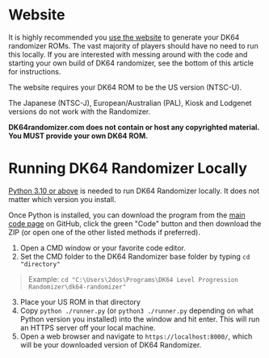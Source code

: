 # Website

It is highly recommended you [use the website](https://dk64randomizer.com/) to generate your DK64 randomizer ROMs. The vast majority of players should have no need to run this locally. If you are interested with messing around with the code and starting your own build of DK64 randomizer, see the bottom of this article for instructions.

The website requires your DK64 ROM to be the US version (NTSC-U).

The Japanese (NTSC-J), European/Australian (PAL), Kiosk and Lodgenet versions do not work with the Randomizer.

**DK64randomizer.com does not contain or host any copyrighted material. You MUST provide your own DK64 ROM.**

# Running DK64 Randomizer Locally

[Python 3.10 or above](https://www.python.org/downloads/) is needed to run DK64 Randomizer locally. It does not matter which version you install.

Once Python is installed, you can download the program from the [main code page](https://github.com/2dos/DK64-Randomizer) on GitHub, click the green "Code" button and then download the ZIP (or open one of the other listed methods if preferred). 

1. Open a CMD window or your favorite code editor.
2. Set the CMD folder to the DK64 Randomizer base folder by typing `cd "directory"`
> Example: `cd "C:\Users\2dos\Programs\DK64 Level Progression Randomizer\dk64-randomizer"`

3. Place your US ROM in that directory
4. Copy `python ./runner.py` (or `python3 ./runner.py` depending on what Python version you installed) into the window and hit enter. This will run an HTTPS server off your local machine.
5. Open a web browser and navigate to `https://localhost:8000/`, which will be your downloaded version of DK64 Randomizer.
